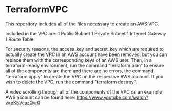 # TerraformVPC

This repository includes all of the files necessary to create an AWS VPC.
 
Included in the VPC are:
        1 Public Subnet
        1 Private Subnet
        1 Internet Gateway
        1 Route Table
        
        
For security reasons, the access_key and secret_key which are required to actually create the VPC in an AWS account have been removed, but you can replace them with the corresponding keys of an AWS user.  Then, in a terraform-ready environment, run the command "terraform plan" to ensure all of the components are there and there are no errors, the command "terraform apply" to create the VPC on the respective AWS account.  If you wish to delete the VPC, run the command "terraform destroy".

A video scrolling through all of the components of the VPC on an example AWS account can be found here: https://www.youtube.com/watch?v=eK5VeazQyr0

